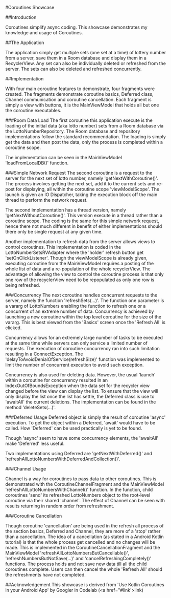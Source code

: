 #Coroutines Showcase

##Introduction

Coroutines simplify async coding. This showcase demonstrates my knowledge and usage of Coroutines.
    
##The Application

The application simply get multiple sets (one set at a time) of lottery number from a server, save them in a Room database and display them in a RecyclerView. Any set can also be individually deleted or refreshed from the server. The sets can also be deleted and refreshed concurrently. 

##Implementation

With four main coroutine features to demonstrate, four fragments were created. The fragments demonstrate coroutine basics, Deferred class, Channel communication and coroutine cancellation. Each fragment is simply a view with buttons, it is the MainViewModel that holds all but one the coroutine executables. 

###Room Data Load
The first coroutine this application execute is the loading of the initial data (aka lotto number) sets from a Room database via the LottoNumberRepository. The Room database and repository implementations follow the standard recommendation. The loading is simply get the data and then post the data, only the process is completed within a coroutine scope. 

The implementation can be seen in the MainViewModel 'loadFromLocalDB()' function.

###Simple Network Request
The second coroutine is a request to the server for the next set of lotto number, namely 'getNextWithCoroutine()'. The process involves getting the next set, add it to the current sets and re-post for displaying, all within the coroutine scope 'viewModelScope'.  The launch is given an IO Dispatcher, taking the execution block off the main thread to perform the network request. 

The second implementation has a thread version, namely 'getNextWithoutCoroutine()'. This version execute in a thread rather than a coroutine scope. The coding is the same for this simple network request, hence there not much different in benefit of either implementations should there only be single request at any given time.

Another implementation to refresh data from the server allows views to control coroutines. This implementation is coded in the LottoNumberSetsRVAdapter where the 'holder' refresh button get 'setOnClickListener'. Though the viewModelScope is already given, executing coroutine from the MainViewModel requires a posting of the whole list of data and a re-population of the whole recyclerView. The advantage of allowing the view to control the coroutine process is that only one row of the recyclerView need to be repopulated as only one row is being refreshed. 

###Concurrency
The next coroutine handles concurrent requests to the server, namely the function 'refreshSets(...)'. The function one parameter is a vararg of LottoNumbers enabling the function to refresh one or a concurrent of an extreme number of data. Concurrency is achieved by launching a new coroutine within the top level coroutine for the size of the vararg. This is best viewed from the 'Basics' screen once the 'Refresh All' is clicked. 

Concurrency allows for an extremely large number of tasks to be executed at the same time while servers can only service a limited number of requests. The execution of coroutine concurrency ran into such limitation resulting in a ConnectException. The 'delayToAvoidDenialOfService(refreshSize)' function was implemented to limit the number of concurrent execution to avoid such exception.

Concurrency is also used for deleting data. However, the usual 'launch' within a coroutine for concurrency resulted in an IndexOutOfBoundsException when the data set for the recycler view changed before the view can display the list. To ensure that the view will only display the list once the list has settle, the Deferred class is use to 'awaitAll' the current deletions. The implementation can be found in the method 'deleteSets(...)'.

###Deferred Usage
Deferred object is simply the result of coroutine 'async' execution. To get the object within a Deferred, 'await' would have to be called. How 'Deferred' can be used practically is yet to be found. 

Though 'async' seem to have some concurrency elements, the 'awaitAll' make 'Deferred' less useful. 

Two implementations using Deferred are 'getNextWithDeferred()' and 'refreshAllLottoNumbersWithDeferredAndCollection()'. 

###Channel Usage

Channel is a way for coroutines to pass data to other coroutines. This is demonstrated with the CoroutineChannelFragment and the MainViewModel 'refreshAllLottoNumbersWithChannel()' function. In the function, child coroutines 'send' its refreshed LottoNumbers object to the root-level coroutine via their shared 'channel'. The effect of Channel can be seen with results returning in random order from refreshment.

###Coroutine Cancellation

Though coroutine 'cancellation' are being used in the refresh all process of the section basics, Deferred and Channel, they are more of a 'stop' rather than a cancellation. The idea of a cancellation (as stated in a Android Kotlin tutorial) is that the whole process get cancelled and no changes will be made. This is implemented in the CoroutineCancellationFragment and the MainViewModel 'refreshAllLottoNumbersButCancellable()', 'refreshNumbersButNotSave(...)' and 'cancelRefreshingCompletely()' functions. The process holds and not save new data till all the child coroutines complete. Users can then cancel the whole 'Refresh All' should the refreshments have not completed.

##Acknowledgement
This showcase is derived from 'Use Kotlin Coroutines in your Android App' by Googler in Codelab (<a href="#link'>link</a>)